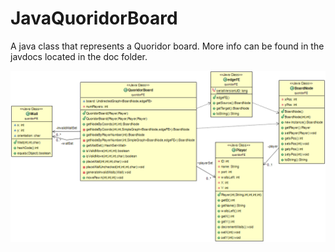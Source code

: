 # JavaQuoridorBoard
A java class that represents a Quoridor board.
More info can be found in the javdocs located in the doc folder.


![Image of UML](quoridorFEdiagram.png)

